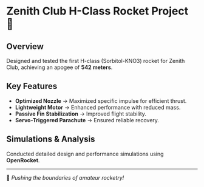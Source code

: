 # Zenith Club H-Class Rocket Project 🚀  

## Overview  
Designed and tested the first H-class (Sorbitol-KNO3) rocket for Zenith Club, achieving an apogee of **542 meters**.  

## Key Features  
- **Optimized Nozzle** → Maximized specific impulse for efficient thrust.  
- **Lightweight Motor** → Enhanced performance with reduced mass.  
- **Passive Fin Stabilization** → Improved flight stability.  
- **Servo-Triggered Parachute** → Ensured reliable recovery.  

## Simulations & Analysis  
Conducted detailed design and performance simulations using **OpenRocket**.  

---
🔬 *Pushing the boundaries of amateur rocketry!*  
